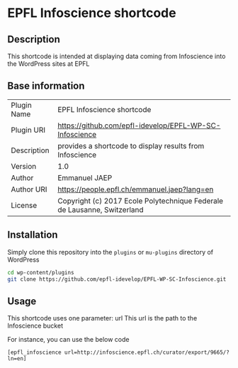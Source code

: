 # EPFL Infoscience shortcode

## Description

This shortcode is intended at displaying data coming from Infoscience into the WordPress sites at EPFL

## Base information

|             |                                                          |
| ----------- | -------------------------------------------------------- |
| Plugin Name | EPFL Infoscience shortcode                               |
| Plugin URI  | https://github.com/epfl-idevelop/EPFL-WP-SC-Infoscience  |
| Description | provides a shortcode to display results from Infoscience |
| Version     | 1.0                                                      |
| Author      | Emmanuel JAEP                                            |
| Author URI  | https://people.epfl.ch/emmanuel.jaep?lang=en             |
| License     | Copyright (c) 2017 Ecole Polytechnique Federale de Lausanne, Switzerland |

## Installation

Simply clone this repository into the ```plugins``` or ```mu-plugins``` directory of WordPress

```bash
cd wp-content/plugins
git clone https://github.com/epfl-idevelop/EPFL-WP-SC-Infoscience.git
```

## Usage

This shortcode uses one parameter: url
This url is the path to the Infoscience bucket

For instance, you can use the below code

```
[epfl_infoscience url=http://infoscience.epfl.ch/curator/export/9665/?ln=en]
```